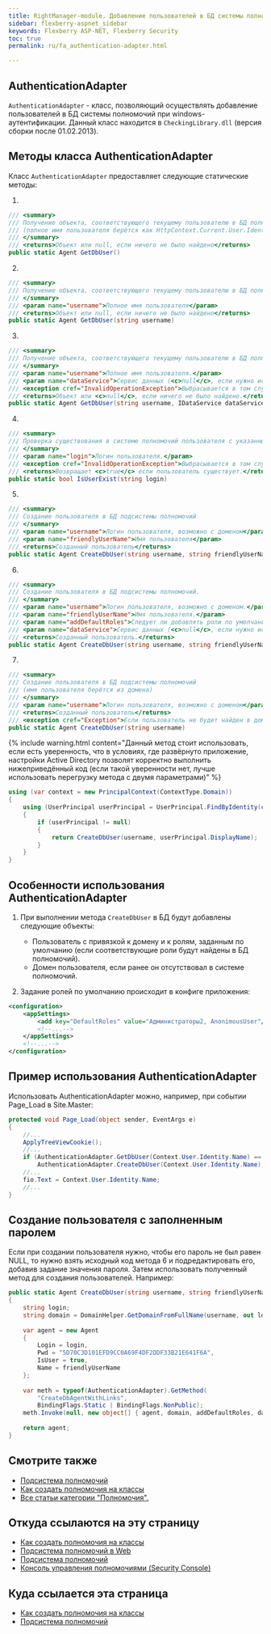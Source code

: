 ```yaml
---
title: RightManager-module. Добавление пользователей в БД системы полномочий при windows-аутентификации
sidebar: flexberry-aspnet_sidebar
keywords: Flexberry ASP-NET, Flexberry Security
toc: true
permalink: ru/fa_authentication-adapter.html

---
```


## AuthenticationAdapter

`AuthenticationAdapter` - класс, позволяющий осуществлять добавление пользователей в БД системы полномочий при windows-аутентификации.
Данный класс находится в `CheckingLibrary.dll` (версия сборки после 01.02.2013).

## Методы класса AuthenticationAdapter
Класс `AuthenticationAdapter` предоставляет следующие статические методы: 

1.

```cs
/// <summary>
/// Получение объекта, соответствующего текущему пользователю в БД полномочий
/// (полное имя пользователя берётся как HttpContext.Current.User.Identity.Name)
/// </summary>
/// <returns>Объект или null, если ничего не было найдено</returns>
public static Agent GetDbUser()
```
2. 

```cs
/// <summary>
/// Получение объекта, соответствующего текущему пользователю в БД полномочий
/// </summary>
/// <param name="username">Полное имя пользователя</param>
/// <returns>Объект или null, если ничего не было найдено</returns>
public static Agent GetDbUser(string username)
```

3.

```cs 
/// <summary>
/// Получение объекта, соответствующего текущему пользователю в БД полномочий.
/// </summary>
/// <param name="username">Полное имя пользователя.</param>
/// <param name="dataService">Сервис данных (<c>null</c>, если нужно использовать стандартный).</param>
/// <exception cref="InvalidOperationException">Выбрасывается в том случае, если в системе полномочий произошла ошибка.</exception>
/// <returns>Объект или <c>null</c>, если ничего не было найдено.</returns>
public static Agent GetDbUser(string username, IDataService dataService)
```

4.

```cs
/// <summary>
/// Проверка существования в системе полномочий пользователя с указанным логином.
/// </summary>
/// <param name="login">Логин пользователя.</param>
/// <exception cref="InvalidOperationException">Выбрасывается в том случае, если в системе полномочий произошла ошибка.</exception>
/// <returns>Возвращает <c>true</c> если пользователь существует.</returns>
public static bool IsUserExist(string login)
```

5.

```cs
/// <summary>
/// Создание пользователя в БД подсистемы полномочий
/// </summary>
/// <param name="username">Логин пользователя, возможно с доменом</param>
/// <param name="friendlyUserName">Имя пользователя</param>
/// <returns>Созданный пользователь</returns>
public static Agent CreateDbUser(string username, string friendlyUserName)
```

6.

```cs
/// <summary>
/// Создание пользователя в БД подсистемы полномочий.
/// </summary>
/// <param name="username">Логин пользователя, возможно с доменом.</param>
/// <param name="friendlyUserName">Имя пользователя.</param>
/// <param name="addDefaultRoles">Следует ли добавлять роли по умолчанию для создаваемого пользователя.</param>
/// <param name="dataService">Сервис данных (<c>null</c>, если нужно использовать стандартный).</param>
/// <returns>Созданный пользователь.</returns>
public static Agent CreateDbUser(string username, string friendlyUserName, bool addDefaultRoles, IDataService dataService)
```

7.

```cs
/// <summary>
/// Создание пользователя в БД подсистемы полномочий
/// (имя пользователя берётся из домена)
/// </summary>
/// <param name="username">Логин пользователя, возможно с доменом</param>
/// <returns>Созданный пользователь</returns>
/// <exception cref="Exception">Если пользователь не будет найден в домене, произойдёт исключительная ситуация</exception>
public static Agent CreateDbUser(string username)
```

{% include warning.html content="Данный метод стоит использовать, если есть уверенность, что в условиях, где развёрнуто приложение, настройки Active Directory позволят  корректно выполнить нижеприведённый код (если такой уверенности нет, лучше использовать перегрузку метода с двумя параметрами)" %}

```cs
using (var context = new PrincipalContext(ContextType.Domain))
{
	using (UserPrincipal userPrincipal = UserPrincipal.FindByIdentity(context, username))
	{
		if (userPrincipal != null)
		{
			return CreateDbUser(username, userPrincipal.DisplayName);
		}
	}
}
```

## Особенности использования AuthenticationAdapter

1. При выполнении метода `CreateDbUser` в БД будут добавлены следующие объекты:

	+ Пользователь с привязкой к домену и к ролям, заданным по умолчанию (если соответствующие роли будут найдены в БД полномочий).
	+ Домен пользователя, если ранее он отсутствовал в системе полномочий.

2. Задание ролей по умолчанию происходит в конфиге приложения:

```xml
<configuration>
	<appSettings>
		<add key="DefaultRoles" value="Администраторы2, AnonimousUser"/>
		<!--...-->
	</appSettings>
	<!--...-->
</configuration>
```
## Пример использования AuthenticationAdapter

Использовать AuthenticationAdapter можно, например, при событии Page_Load в Site.Master:

```cs
protected void Page_Load(object sender, EventArgs e)
{
	//...
	ApplyTreeViewCookie();
	//...
	if (AuthenticationAdapter.GetDbUser(Context.User.Identity.Name) == null)
		AuthenticationAdapter.CreateDbUser(Context.User.Identity.Name);
	//...
	fio.Text = Context.User.Identity.Name;
	//...
}
```

## Создание пользователя с заполненным паролем

Если при создании пользователя нужно, чтобы его пароль не был равен NULL, то нужно взять исходный код метода 6 и подредактировать его, добавив задание значения пароля. Затем использовать полученный метод для создания пользователей. Например:

```cs
public static Agent CreateDbUser(string username, string friendlyUserName, bool addDefaultRoles, IDataService dataService)
{
    string login;
    string domain = DomainHelper.GetDomainFromFullName(username, out login);
 
    var agent = new Agent
    {
        Login = login,
        Pwd = "5D70C3D101EFD9CC0A69F4DF2DDF33B21E641F6A",
        IsUser = true,
        Name = friendlyUserName
    };
 
    var meth = typeof(AuthenticationAdapter).GetMethod(
        "CreateDbAgentWithLinks",
        BindingFlags.Static | BindingFlags.NonPublic);
    meth.Invoke(null, new object[] { agent, domain, addDefaultRoles, dataService });
 
    return agent;
}
```

## Смотрите также

* [Подсистема полномочий](efs_security.html)
* [Как создать полномочия на классы](fa_authority-to-classes.html)
* [Все статьи категории "Полномочия".]()

## Откуда ссылаются на эту страницу

* [Как создать полномочия на классы](fa_authority-to-classes.html)
* [Подсистема полномочий в Web]()
* [Подсистема полномочий](efs_security.html)
* [Консоль управления полномочиями (Security Console)](efs_security-console.html)

## Куда ссылается эта страница

* [Как создать полномочия на классы](fa_authority-to-classes.html)
* [Подсистема полномочий](efs_security.html)
